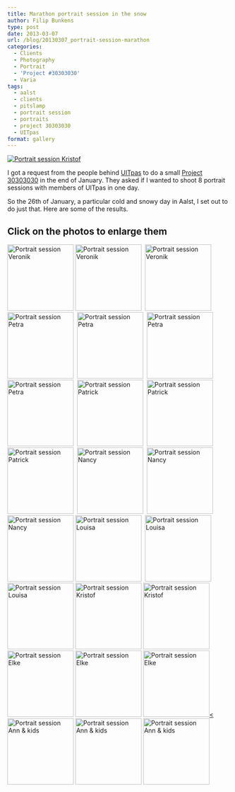 ```yaml
---
title: Marathon portrait session in the snow
author: Filip Bunkens
type: post
date: 2013-03-07
url: /blog/20130307_portrait-session-marathon
categories:
  - Clients
  - Photography
  - Portrait
  - 'Project #30303030'
  - Varia
tags:
  - aalst
  - clients
  - pitslamp
  - portrait session
  - portraits
  - project 30303030
  - UITpas
format: gallery
---
```

[![Portrait session Kristof][1]](/images/blogposts/20130126_kristof_vanroy-1400.jpg)

I got a request from the people behind <a title="UITpas" href="http://www.uitpas.be" rel="contact met">UITpas</a> to do a small <a title="Project 30303030" href="http://www.project-30303030.com" rel="Project 30303030">Project 30303030</a> in the end of January. They asked if I wanted to shoot 8 portrait sessions with members of UITpas in one day.

So the 26th of January, a particular cold and snowy day in Aalst, I set out to do just that. Here are some of the results.

## Click on the photos to enlarge them

[<img height="150" src="/images/blogposts/20130126_veronik_dhaese-1336.jpg" class="attachment-thumbnail" alt="Portrait session Veronik" />][2]
[<img height="150" src="/images/blogposts/20130126_veronik_dhaese-1276.jpg" class="attachment-thumbnail" alt="Portrait session Veronik" />][3] 
[<img height="150" src="/images/blogposts/20130126_veronik_dhaese-1188.jpg" class="attachment-thumbnail" alt="Portrait session Veronik" />][4]
[<img height="150" src="/images/blogposts/20130126_petra_fieremans-1510.jpg" class="attachment-thumbnail" alt="Portrait session Petra" />][5] 
[<img height="150" src="/images/blogposts/20130126_petra_fieremans-1475.jpg" class="attachment-thumbnail" alt="Portrait session Petra" />][6] 
[<img height="150" src="/images/blogposts/20130126_petra_fieremans-1462.jpg" class="attachment-thumbnail" alt="Portrait session Petra" />][7]
[<img height="150" src="/images/blogposts/20130126_petra_fieremans-1456.jpg" class="attachment-thumbnail" alt="Portrait session Petra" />][8] 
[<img height="150" src="/images/blogposts/20130126_patrick_devillers-1572.jpg" class="attachment-thumbnail" alt="Portrait session Patrick" />][9] 
[<img height="150" src="/images/blogposts/20130126_patrick_devillers-1569.jpg" class="attachment-thumbnail" alt="Portrait session Patrick" />][10]
[<img height="150" src="/images/blogposts/20130126_patrick_devillers-1555.jpg" class="attachment-thumbnail" alt="Portrait session Patrick" />][11] 
[<img height="150" src="/images/blogposts/20130126_nancy_breynaert-1631.jpg" class="attachment-thumbnail" alt="Portrait session Nancy" />][12] 
[<img height="150" src="/images/blogposts/20130126_nancy_breynaert-1593.jpg" class="attachment-thumbnail" alt="Portrait session Nancy" />][13]
[<img height="150" src="/images/blogposts/20130126_nancy_breynaert-1588.jpg" class="attachment-thumbnail" alt="Portrait session Nancy" />][14]
[<img height="150" src="/images/blogposts/20130126_Louisa_smekens-1164.jpg" class="attachment-thumbnail" alt="Portrait session Louisa" />][15] 
[<img height="150" src="/images/blogposts/20130126_Louisa_smekens-1123.jpg" class="attachment-thumbnail" alt="Portrait session Louisa" />][16]
[<img height="150" src="/images/blogposts/20130126_Louisa_smekens-1114.jpg" class="attachment-thumbnail" alt="Portrait session Louisa" />][17]
[<img height="150" src="/images/blogposts/20130126_kristof_vanroy-1400.jpg" class="attachment-thumbnail" alt="Portrait session Kristof" />][18]
[<img height="150" src="/images/blogposts/20130126_kristof_vanroy-1378.jpg" class="attachment-thumbnail" alt="Portrait session Kristof" />][19]
[<img height="150" src="/images/blogposts/20130126_elke_laureys-1729.jpg" class="attachment-thumbnail" alt="Portrait session Elke" />][20]
[<img height="150" src="/images/blogposts/20130126_elke_laureys-1676.jpg" class="attachment-thumbnail" alt="Portrait session Elke" />][21]
[<img height="150" src="/images/blogposts/20130126_elke_laureys-1666.jpg" class="attachment-thumbnail" alt="Portrait session Elke" /><][22]
[<img height="150" src="/images/blogposts/20130126_ann_de_bouvere-1089.jpg" class="attachment-thumbnail" alt="Portrait session Ann & kids" />][23]
[<img height="150" src="/images/blogposts/20130126_ann_de_bouvere-1081.jpg" class="attachment-thumbnail" alt="Portrait session Ann & kids" />][24]
[<img height="150" src="/images/blogposts/20130126_ann_de_bouvere-1060.jpg" class="attachment-thumbnail" alt="Portrait session Ann & kids" />][25]

<!-- .gallery -->

 [1]: /images/blogposts/20130126_kristof_vanroy-1400.jpg
 [2]: /images/blogposts/20130126_veronik_dhaese-1336.jpg
 [3]: /images/blogposts/20130126_veronik_dhaese-1276.jpg
 [4]: /images/blogposts/20130126_veronik_dhaese-1188.jpg
 [5]: /images/blogposts/20130126_petra_fieremans-1510.jpg
 [6]: /images/blogposts/20130126_petra_fieremans-1475.jpg
 [7]: /images/blogposts/20130126_petra_fieremans-1462.jpg
 [8]: /images/blogposts/20130126_petra_fieremans-1456.jpg
 [9]: /images/blogposts/20130126_patrick_devillers-1572.jpg
 [10]: /images/blogposts/20130126_patrick_devillers-1569.jpg
 [11]: /images/blogposts/20130126_patrick_devillers-1555.jpg
 [12]: /images/blogposts/20130126_nancy_breynaert-1631.jpg
 [13]: /images/blogposts/20130126_nancy_breynaert-1593.jpg
 [14]: /images/blogposts/20130126_nancy_breynaert-1588.jpg
 [15]: /images/blogposts/20130126_Louisa_smekens-1164.jpg
 [16]: /images/blogposts/20130126_Louisa_smekens-1123.jpg
 [17]: /images/blogposts/20130126_louisa_smekens-1114.jpg
 [18]: /images/blogposts/20130126_kristof_vanroy-1400.jpg
 [19]: /images/blogposts/20130126_kristof_vanroy-1378.jpg
 [20]: /images/blogposts/20130126_elke_laureys-1729.jpg
 [21]: /images/blogposts/20130126_elke_laureys-1676.jpg
 [22]: /images/blogposts/20130126_elke_laureys-1666.jpg
 [23]: /images/blogposts/20130126_ann_de_bouvere-1089.jpg
 [24]: /images/blogposts/20130126_ann_de_bouvere-1081.jpg
 [25]: /images/blogposts/20130126_ann_de_bouvere-1060.jpg
